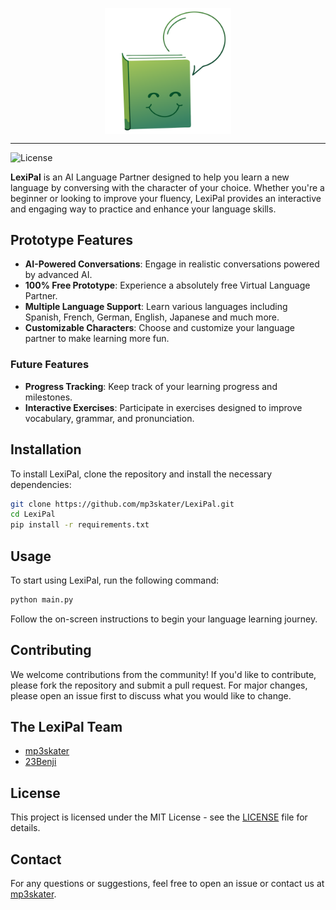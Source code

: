 <p align="center">
    <img src="static/images/logo.svg" align="center" width="40%">
</p>

---

![License](https://img.shields.io/badge/License-MIT-blue.svg)

**LexiPal** is an AI Language Partner designed to help you learn a new language by conversing with the character of your choice. Whether you're a beginner or looking to improve your fluency, LexiPal provides an interactive and engaging way to practice and enhance your language skills.

## Prototype Features

- **AI-Powered Conversations**: Engage in realistic conversations powered by advanced AI.
- **100% Free Prototype**: Experience a absolutely free Virtual Language Partner.
- **Multiple Language Support**: Learn various languages including Spanish, French, German, English, Japanese and much more.
- **Customizable Characters**: Choose and customize your language partner to make learning more fun.

### Future Features
- **Progress Tracking**: Keep track of your learning progress and milestones.
- **Interactive Exercises**: Participate in exercises designed to improve vocabulary, grammar, and pronunciation.

## Installation

To install LexiPal, clone the repository and install the necessary dependencies:

```bash
git clone https://github.com/mp3skater/LexiPal.git
cd LexiPal
pip install -r requirements.txt
```

## Usage

To start using LexiPal, run the following command:

```bash
python main.py
```

Follow the on-screen instructions to begin your language learning journey.

## Contributing

We welcome contributions from the community! If you'd like to contribute, please fork the repository and submit a pull request. For major changes, please open an issue first to discuss what you would like to change.

## The LexiPal Team

- [mp3skater](https://github.com/mp3skater)
- [23Benji](https://github.com/23Benji)

## License

This project is licensed under the MIT License - see the [LICENSE](LICENSE) file for details.

## Contact

For any questions or suggestions, feel free to open an issue or contact us at [mp3skater](https://github.com/mp3skater).
